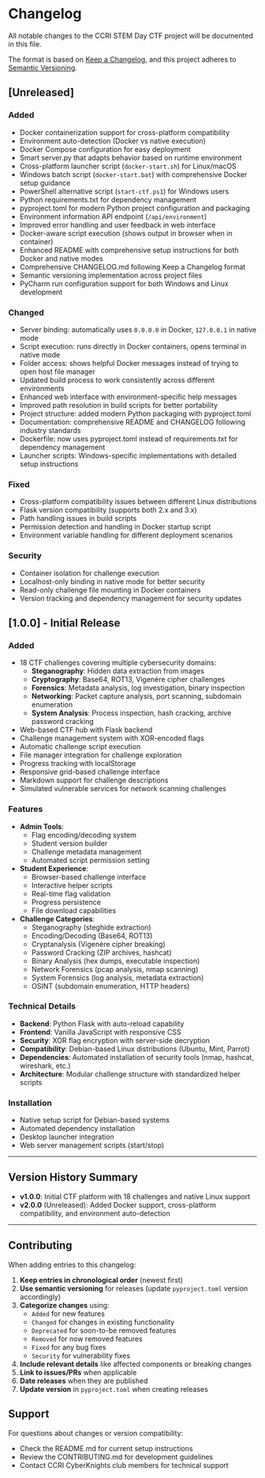 # Changelog

All notable changes to the CCRI STEM Day CTF project will be documented in this file.

The format is based on [Keep a Changelog](https://keepachangelog.com/en/1.0.0/),
and this project adheres to [Semantic Versioning](https://semver.org/spec/v2.0.0.html).

## [Unreleased]

### Added
- Docker containerization support for cross-platform compatibility
- Environment auto-detection (Docker vs native execution)
- Docker Compose configuration for easy deployment
- Smart server.py that adapts behavior based on runtime environment
- Cross-platform launcher script (`docker-start.sh`) for Linux/macOS
- Windows batch script (`docker-start.bat`) with comprehensive Docker setup guidance
- PowerShell alternative script (`start-ctf.ps1`) for Windows users
- Python requirements.txt for dependency management
- pyproject.toml for modern Python project configuration and packaging
- Environment information API endpoint (`/api/environment`)
- Improved error handling and user feedback in web interface
- Docker-aware script execution (shows output in browser when in container)
- Enhanced README with comprehensive setup instructions for both Docker and native modes
- Comprehensive CHANGELOG.md following Keep a Changelog format
- Semantic versioning implementation across project files
- PyCharm run configuration support for both Windows and Linux development

### Changed
- Server binding: automatically uses `0.0.0.0` in Docker, `127.0.0.1` in native mode
- Script execution: runs directly in Docker containers, opens terminal in native mode
- Folder access: shows helpful Docker messages instead of trying to open host file manager
- Updated build process to work consistently across different environments
- Enhanced web interface with environment-specific help messages
- Improved path resolution in build scripts for better portability
- Project structure: added modern Python packaging with pyproject.toml
- Documentation: comprehensive README and CHANGELOG following industry standards
- Dockerfile: now uses pyproject.toml instead of requirements.txt for dependency management
- Launcher scripts: Windows-specific implementations with detailed setup instructions

### Fixed
- Cross-platform compatibility issues between different Linux distributions
- Flask version compatibility (supports both 2.x and 3.x)
- Path handling issues in build scripts
- Permission detection and handling in Docker startup script
- Environment variable handling for different deployment scenarios

### Security
- Container isolation for challenge execution
- Localhost-only binding in native mode for better security
- Read-only challenge file mounting in Docker containers
- Version tracking and dependency management for security updates

## [1.0.0] - Initial Release

### Added
- 18 CTF challenges covering multiple cybersecurity domains:
  - **Steganography**: Hidden data extraction from images
  - **Cryptography**: Base64, ROT13, Vigenère cipher challenges
  - **Forensics**: Metadata analysis, log investigation, binary inspection
  - **Networking**: Packet capture analysis, port scanning, subdomain enumeration
  - **System Analysis**: Process inspection, hash cracking, archive password cracking
- Web-based CTF hub with Flask backend
- Challenge management system with XOR-encoded flags
- Automatic challenge script execution
- File manager integration for challenge exploration
- Progress tracking with localStorage
- Responsive grid-based challenge interface
- Markdown support for challenge descriptions
- Simulated vulnerable services for network scanning challenges

### Features
- **Admin Tools**:
  - Flag encoding/decoding system
  - Student version builder
  - Challenge metadata management
  - Automated script permission setting
- **Student Experience**:
  - Browser-based challenge interface
  - Interactive helper scripts
  - Real-time flag validation
  - Progress persistence
  - File download capabilities
- **Challenge Categories**:
  - Steganography (steghide extraction)
  - Encoding/Decoding (Base64, ROT13)
  - Cryptanalysis (Vigenère cipher breaking)
  - Password Cracking (ZIP archives, hashcat)
  - Binary Analysis (hex dumps, executable inspection)
  - Network Forensics (pcap analysis, nmap scanning)
  - System Forensics (log analysis, metadata extraction)
  - OSINT (subdomain enumeration, HTTP headers)

### Technical Details
- **Backend**: Python Flask with auto-reload capability
- **Frontend**: Vanilla JavaScript with responsive CSS
- **Security**: XOR flag encryption with server-side decryption
- **Compatibility**: Debian-based Linux distributions (Ubuntu, Mint, Parrot)
- **Dependencies**: Automated installation of security tools (nmap, hashcat, wireshark, etc.)
- **Architecture**: Modular challenge structure with standardized helper scripts

### Installation
- Native setup script for Debian-based systems
- Automated dependency installation
- Desktop launcher integration
- Web server management scripts (start/stop)

---

## Version History Summary

- **v1.0.0**: Initial CTF platform with 18 challenges and native Linux support
- **v2.0.0** (Unreleased): Added Docker support, cross-platform compatibility, and environment auto-detection

---

## Contributing

When adding entries to this changelog:

1. **Keep entries in chronological order** (newest first)
2. **Use semantic versioning** for releases (update `pyproject.toml` version accordingly)
3. **Categorize changes** using:
   - `Added` for new features
   - `Changed` for changes in existing functionality
   - `Deprecated` for soon-to-be removed features
   - `Removed` for now removed features
   - `Fixed` for any bug fixes
   - `Security` for vulnerability fixes
4. **Include relevant details** like affected components or breaking changes
5. **Link to issues/PRs** when applicable
6. **Date releases** when they are published
7. **Update version** in `pyproject.toml` when creating releases

## Support

For questions about changes or version compatibility:
- Check the README.md for current setup instructions
- Review the CONTRIBUTING.md for development guidelines
- Contact CCRI CyberKnights club members for technical support